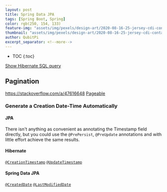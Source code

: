 ```yaml
---
layout: post
title: Spring Data JPA
tags: [Spring Boot, Spring]
color: rgb(250, 154, 133)
feature-img: "assets/img/pexels/design-art/2020-08-16-25-jersey-cdi-container-agnostic-support/cover.png"
thumbnail: "assets/img/pexels/design-art/2020-08-16-25-jersey-cdi-container-agnostic-support/cover.png"
author: QubitPi
excerpt_separator: <!--more-->
---
```


<!--more-->

* TOC
{:toc}

[Show Hibernate SQL query](https://mkyong.com/spring-boot/spring-boot-show-hibernate-sql-query/?__cf_chl_captcha_tk__=651ebbda874cdc687791cc51d8c9a255e78cbcf2-1606966482-0-ARO__MuYuZ7N6tiqlvRANDFD9F2xSEhUjEegpQTvLdBgAv7XHnOBR_RdygL79lB6zNxDrftmAqlEF4GQybvma1BlaZTi5EZGzet4AMsb-TMVuOAtjaUVe0gZvkDb0tX9SMwMHmf6XGC9fGF8iknOTGyPk2IIHKtfVYQ160maHOwHSz3WJ1iSXXJwisHfi6vzhfHEga_Ys84NqOhql9iXpZ11mKpSFeQmEn7bkbR3ZjeeaNMfjECQjTqw-SzAMWZC_lBvEq7A3lKR9fwj-67K1nXiXt-tz3ST_mZIQwwrfgHi412mKFeKTBYevGf1aOW1J15EfZJICKpLIw77SLlY0mbnLA3WYmdclDFEHolpd-kjrA5Xfx8E5eayOBcfUbBWIq5kF-VNddpNnzweisr_E50q9THAL4t7MNQc9maHSch3PVb5ZxYbgkMcnuQ7QnAjGDBPspc7urGXgfN6ExCIrhhJKm-8z9OKEkf8xN-9Q5tOnApDi9N7rVnaIXQUS18udEUEOj_tlnMg87OcG6_R2XRwZlbsvYJNfW7VwjrGcGs4FcsDQOtrSqPh-wsEUOG9QQ0BGQ2OjdZvBqzKIQDIAIiqCFXBphUfgOOqtayhzxeMyFEehYRciYN-t-5DI-cqT7pr6WpJxsM-LcAxzmjHd_I)

## Pagination

https://stackoverflow.com/a/47616648
[Pageable](https://www.logicbig.com/tutorials/spring-framework/spring-data/web-support-with-pageable-argument-resolver.html)

### Generate a Creation Date-Time Automatically

#### JPA

There isn't anything as convenient as annotating the Timestamp field directly, but you could use the `@PrePersist`,
`@PreUpdate` annotations and with little effort achieve the same results.

#### Hibernate

[`@CreationTimestamp`](http://docs.jboss.org/hibernate/orm/current/userguide/html_single/Hibernate_User_Guide.html#mapping-generated-CreationTimestamp)
[`@UpdateTimestamp`](http://docs.jboss.org/hibernate/orm/current/userguide/html_single/Hibernate_User_Guide.html#mapping-generated-UpdateTimestamp)

#### Spring Data JPA

[`@CreatedDate`](https://docs.spring.io/spring-data/jpa/docs/current/reference/html/#auditing.annotations)
[`@LastModifiedDate`](https://docs.spring.io/spring-data/jpa/docs/current/reference/html/#auditing.annotations)
